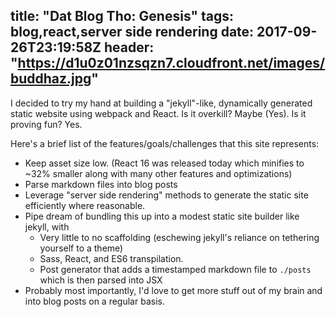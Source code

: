 title: "Dat Blog Tho: Genesis"
tags: blog,react,server side rendering
date: 2017-09-26T23:19:58Z
header: "https://d1u0z01nzsqzn7.cloudfront.net/images/buddhaz.jpg"
----

I decided to try my hand at building a "jekyll"-like, dynamically generated static website using webpack and React.  Is it overkill?  Maybe (Yes).  Is it proving fun?  Yes.

Here's a brief list of the features/goals/challenges that this site represents:
  * Keep asset size low. (React 16 was released today which minifies to ~32% smaller along with many other features and optimizations)
  * Parse markdown files into blog posts
  * Leverage "server side rendering" methods to generate the static site efficiently where reasonable.
  * Pipe dream of bundling this up into a modest static site builder like jekyll, with
    * Very little to no scaffolding (eschewing jekyll's reliance on tethering yourself to a theme)
    * Sass, React, and ES6 transpilation.
    * Post generator that adds a timestamped markdown file to `./posts` which is then parsed into JSX
  * Probably most importantly, I'd love to get more stuff out of my brain and into blog posts on a regular basis.
